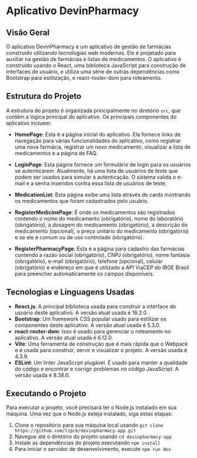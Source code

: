 # Aplicativo DevinPharmacy

## Visão Geral

O aplicativo DevinPharmacy é um aplicativo de gestão de farmácias construído utilizando tecnologias web modernas. Ele é projetado para auxiliar na gestão de farmácias e listas de medicamentos. O aplicativo é construído usando o React, uma biblioteca JavaScript para construção de interfaces de usuário, e utiliza uma série de outras dependências como Bootstrap para estilização, e react-router-dom para roteamento.

## Estrutura do Projeto

A estrutura do projeto é organizada principalmente no diretório `src`, que contém a lógica principal do aplicativo. Os principais componentes do aplicativo incluem:

- **HomePage**: Esta é a página inicial do aplicativo. Ela fornece links de navegação para várias funcionalidades do aplicativo, como registrar uma nova farmácia, registrar um novo medicamento, visualizar a lista de medicamentos e a página de FAQ.

- **LoginPage**: Esta página fornece um formulário de login para os usuários se autenticarem. Atualmente, há uma lista de usuários de teste que podem ser usados para simular a autenticação. O sistema valida o e-mail e a senha inseridos contra essa lista de usuários de teste.

- **MedicationList**: Esta página exibe uma lista através de cards mostrando os medicamentos que foram cadastrados pelo usuário.

- **RegisterMedicinePage**: É onde os medicamentos são registrados contendo o nome do medicamento (obrigatório), nome do laboratório (obrigatório), a dosagem do medicamento (obrigatório), a descrição do medicamento (opcional), o preço unitário do medicamento (obrigatório) e se ele é comum ou de uso controlado (obrigatório).

- **RegisterPharmacyPage**: Esta é a página para cadastro das farmácias contendo a razão social (obrigatório), CNPJ (obrigatório), nome fantasia (obrigatório), e-mail (obrigatório), telefone (opcional), celular (obrigatório) e endereço em que é utilizado a API ViaCEP do IBGE Brasil para preencher automaticamente os campos disponíveis. 


## Tecnologias e Linguagens Usadas

- **React.js**: A principal biblioteca usada para construir a interface do usuário deste aplicativo. A versão atual usada é 18.2.0.
- **Bootstrap**: Um framework CSS popular usado para estilizar os componentes deste aplicativo. A versão atual usada é 5.3.0.
- **react-router-dom**: Isso é usado para gerenciar o roteamento no aplicativo. A versão atual usada é 6.12.0.
- **Vite**: Uma ferramenta de construção que é mais rápida que o Webpack e é usada para construir, servir e visualizar o projeto. A versão usada é 4.3.9.
- **ESLint**: Um linter JavaScript plugável. É usado para manter a qualidade do código e encontrar e corrigir problemas no código JavaScript. A versão usada é 8.38.0.

## Executando o Projeto

Para executar o projeto, você precisará ter o Node.js instalado em sua máquina. Uma vez que o Node.js esteja instalado, siga estas etapas:

1. Clone o repositório para sua máquina local usando `git clone https://github.com/lzpck/devinpharmacy-app.git`
2. Navegue até o diretório do projeto usando `cd devinpharmacy-app`
3. Instale as dependências do projeto executando `npm install`
4. Para iniciar o servidor de desenvolvimento, execute `npm run dev`
